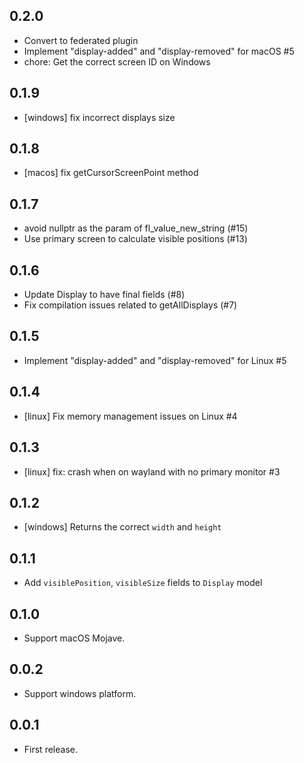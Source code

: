 ## 0.2.0

* Convert to federated plugin
* Implement "display-added" and "display-removed" for macOS #5
* chore: Get the correct screen ID on Windows

## 0.1.9

* [windows] fix incorrect displays size

## 0.1.8

* [macos] fix getCursorScreenPoint method

## 0.1.7

* avoid nullptr as the param of fl_value_new_string (#15)
* Use primary screen to calculate visible positions (#13)

## 0.1.6

* Update Display to have final fields (#8)
* Fix compilation issues related to getAllDisplays (#7)

## 0.1.5

* Implement "display-added" and "display-removed" for Linux #5

## 0.1.4

* [linux] Fix memory management issues on Linux #4

## 0.1.3

* [linux] fix: crash when on wayland with no primary monitor #3

## 0.1.2

* [windows] Returns the correct `width` and `height`

## 0.1.1

* Add `visiblePosition`, `visibleSize` fields to `Display` model

## 0.1.0

* Support macOS Mojave.

## 0.0.2

* Support windows platform.

## 0.0.1

* First release.
